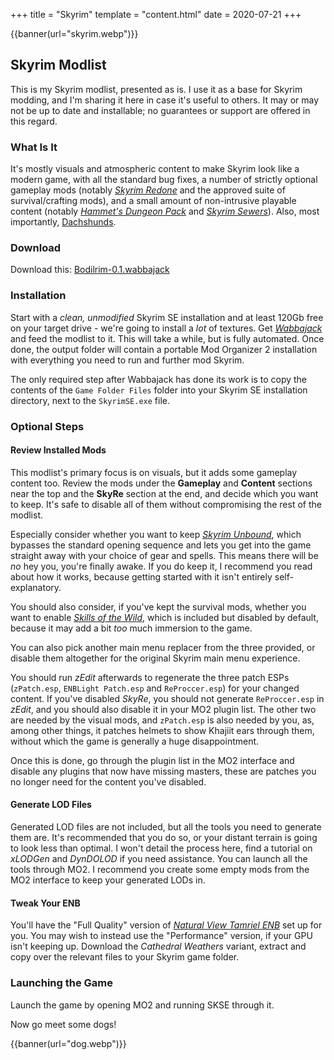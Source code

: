 +++
title = "Skyrim"
template = "content.html"
date = 2020-07-21
+++

{{banner(url="skyrim.webp")}}

## Skyrim Modlist

This is my Skyrim modlist, presented as is. I use it as a base for Skyrim modding, and I'm sharing
it here in case it's useful to others. It may or may not be up to date and installable; no
guarantees or support are offered in this regard.

### What Is It

It's mostly visuals and atmospheric content to make Skyrim look like a modern game, with all the
standard bug fixes, a number of strictly optional gameplay mods (notably
[_Skyrim Redone_](https://www.nexusmods.com/skyrimspecialedition/mods/17915) and the approved suite
of survival/crafting mods), and a small amount of non-intrusive playable content (notably
[_Hammet's Dungeon Pack_](https://www.nexusmods.com/skyrimspecialedition/mods/12186) and
[_Skyrim Sewers_](https://www.nexusmods.com/skyrimspecialedition/mods/9320)). Also, most
importantly, [Dachshunds](https://www.nexusmods.com/skyrimspecialedition/mods/37560).

### Download

Download this: [Bodilrim-0.1.wabbajack](Bodilrim-0.1.wabbajack)

### Installation

Start with a _clean, unmodified_ Skyrim SE installation and at least 120Gb free on your target
drive - we're going to install a _lot_ of textures. Get [_Wabbajack_](https://www.wabbajack.org/)
and feed the modlist to it. This will take a while, but is fully automated. Once done, the output
folder will contain a portable Mod Organizer 2 installation with everything you need to run and
further mod Skyrim.

The only required step after Wabbajack has done its work is to copy the contents of the
`Game Folder Files` folder into your Skyrim SE installation directory, next to the `SkyrimSE.exe`
file.

### Optional Steps

#### Review Installed Mods

This modlist's primary focus is on visuals, but it adds some gameplay content too. Review the mods
under the **Gameplay** and **Content** sections near the top and the **SkyRe** section at the end,
and decide which you want to keep. It's safe to disable all of them without compromising the rest of
the modlist.

Especially consider whether you want to keep
[_Skyrim Unbound_](https://www.nexusmods.com/skyrimspecialedition/mods/27962), which bypasses the
standard opening sequence and lets you get into the game straight away with your choice of gear and
spells. This means there will be _no_ hey you, you're finally awake. If you do keep it, I recommend
you read about how it works, because getting started with it isn't entirely self-explanatory.

You should also consider, if you've kept the survival mods, whether you want to enable
[_Skills of the Wild_](https://www.nexusmods.com/skyrimspecialedition/mods/37693), which is included
but disabled by default, because it may add a bit _too_ much immersion to the game.

You can also pick another main menu replacer from the three provided, or disable them altogether for
the original Skyrim main menu experience.

You should run _zEdit_ afterwards to regenerate the three patch ESPs (`zPatch.esp`,
`ENBLight Patch.esp` and `ReProccer.esp`) for your changed content. If you've disabled _SkyRe_, you
should not generate `ReProccer.esp` in _zEdit_, and you should also disable it in your MO2 plugin
list. The other two are needed by the visual mods, and `zPatch.esp` is also needed by you, as, among
other things, it patches helmets to show Khajiit ears through them, without which the game is
generally a huge disappointment.

Once this is done, go through the plugin list in the MO2 interface and disable any plugins that now
have missing masters, these are patches you no longer need for the content you've disabled.

#### Generate LOD Files

Generated LOD files are not included, but all the tools you need to generate them are. It's
recommended that you do so, or your distant terrain is going to look less than optimal. I won't
detail the process here, find a tutorial on _xLODGen_ and _DynDOLOD_ if you need assistance. You can
launch all the tools through MO2. I recommend you create some empty mods from the MO2 interface to
keep your generated LODs in.

#### Tweak Your ENB

You'll have the "Full Quality" version of
[_Natural View Tamriel ENB_](https://www.nexusmods.com/skyrimspecialedition/mods/11203) set up for
you. You may wish to instead use the "Performance" version, if your GPU isn't keeping up. Download
the _Cathedral Weathers_ variant, extract and copy over the relevant files to your Skyrim game
folder.

### Launching the Game

Launch the game by opening MO2 and running SKSE through it.

Now go meet some dogs!

{{banner(url="dog.webp")}}
